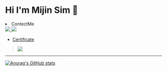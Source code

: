 # Hi I'm Mijin Sim 👋

<!--
**azure-553/azure-553** is a ✨ _special_ ✨ repository because its `README.md` (this file) appears on your GitHub profile.

Here are some ideas to get you started:

- 🔭 I’m currently working on ...
- 🌱 I’m currently learning ...
- 👯 I’m looking to collaborate on ...
- 🤔 I’m looking for help with ...
- 💬 Ask me about ...
- 📫 How to reach me: ...
- 😄 Pronouns: ...
- ⚡ Fun fact: ...
-->

<li>ContectMe</li>
<a href="https://www.instagram.com/mj_j_xim/?hl=ko" target="_blank"><img src="https://img.shields.io/badge/Instagram-E4405F?style=flat-square&logo=Instagram&logoColor=white"/>
<a href="#"><img src="https://img.shields.io/badge/simmijin816@gmail.com-EA4335?style=flat-square&logo=Gmail&logoColor=white"/>

+ Certificate
> <img src="https://img.shields.io/badge/AZ900-0078D4?style=flat-square&logo=MicrosoftAzure&logoColor=white"/>
  
  
----
![Anurag's GitHub stats](https://github-readme-stats.vercel.app/api?username=azure-553&show_icons=true&theme=radical)
